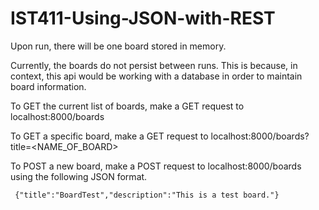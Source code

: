 # IST411-Using-JSON-with-REST

Upon run, there will be one board stored in memory. 

Currently, the boards do not persist between runs. This is because, in context, this api would be working with a database in order to maintain board information.

To GET the current list of boards, make a GET request to localhost:8000/boards

To GET a specific board, make a GET request to localhost:8000/boards?title=<NAME_OF_BOARD>

To POST a new board, make a POST request to localhost:8000/boards using the following JSON format.

     {"title":"BoardTest","description":"This is a test board."}
